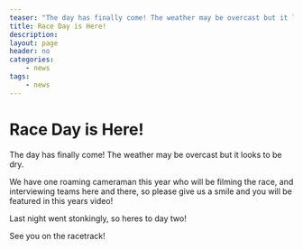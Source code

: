 ```yaml
---
teaser: "The day has finally come! The weather may be overcast but it looks to be dry. "
title: Race Day is Here!
description: 
layout: page
header: no
categories:
    - news
tags:
    - news
---
```



# Race Day is Here!

The day has finally come! The weather may be overcast but it looks to be dry. 

We have one roaming cameraman this year who will be filming the race, and interviewing teams here and there, so please give us a smile and you will be featured in this years video!

Last night went stonkingly, so heres to day two!

See you on the racetrack!
